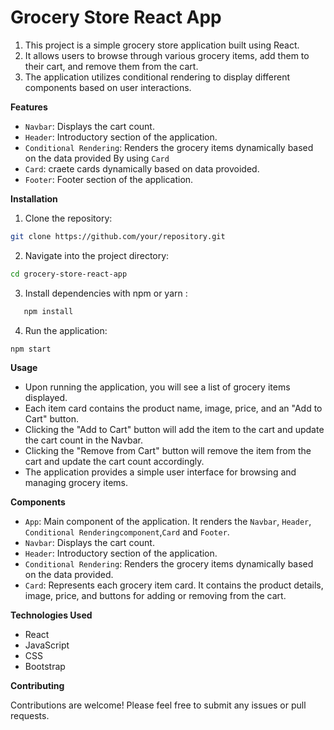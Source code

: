 # Grocery Store React App

1. This project is a simple grocery store application built using React. 
2. It allows users to browse through various grocery items, add them to their cart, and remove them from the cart. 
3. The application utilizes conditional rendering to display different components based on user interactions.

**Features**

+ `Navbar`: Displays the cart count.
+ `Header`: Introductory section of the application.
+ `Conditional Rendering`: Renders the grocery items dynamically based on the data provided By using `Card`
+ `Card`: craete cards dynamically based on data provoided.
+ `Footer`: Footer section of the application.

**Installation**
1. Clone the repository: 
```bash
git clone https://github.com/your/repository.git
```
2. Navigate into the project directory:
```bash 
cd grocery-store-react-app
```
3.  Install dependencies with npm or yarn :
```bash
   npm install
```
4. Run the application:
```bash 
npm start
```

**Usage**

+ Upon running the application, you will see a list of grocery items displayed. 
+ Each item card contains the product name, image, price, and an "Add to Cart" button.
+ Clicking the "Add to Cart" button will add the item to the cart and update the cart count in the Navbar.
+ Clicking the "Remove from Cart" button will remove the item from the cart and update the cart count accordingly.
+ The application provides a simple user interface for browsing and managing grocery items.

**Components**

+ `App`: Main component of the application. It renders the `Navbar`, `Header`, `Conditional Renderingcomponent`,`Card` and `Footer`.
+ `Navbar`: Displays the cart count.
+ `Header`: Introductory section of the application.
+ `Conditional Rendering`: Renders the grocery items dynamically based on the data provided.
+ `Card`: Represents each grocery item card. It contains the product details, image, price, and buttons for adding or removing from the cart.

**Technologies Used**

+ React
+ JavaScript
+ CSS
+ Bootstrap

**Contributing**

Contributions are welcome! Please feel free to submit any issues or pull requests.



